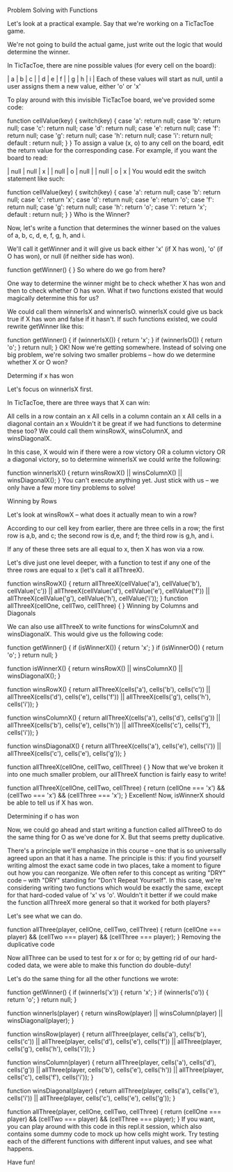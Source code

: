 Problem Solving with Functions

Let's look at a practical example. Say that we're working on a TicTacToe game.

We're not going to build the actual game, just write out the logic that would determine the winner.

In TicTacToe, there are nine possible values (for every cell on the board):

| a | b | c |
| d | e | f |
| g | h | i |
Each of these values will start as null, until a user assigns them a new value, either 'o' or 'x'

To play around with this invisible TicTacToe board, we've provided some code:

function cellValue(key) {
  switch(key) {
    case 'a': return null;
    case 'b': return null;
    case 'c': return null;
    case 'd': return null;
    case 'e': return null;
    case 'f': return null;
    case 'g': return null;
    case 'h': return null;
    case 'i': return null;
    default : return null;
  }
}
To assign a value (x, o) to any cell on the board, edit the return value for the corresponding case. For example, if you want the board to read:

| null | null |   x  |
| null |   o  | null |
| null |   o  |   x  |
You would edit the switch statement like such:

function cellValue(key) {
  switch(key) {
    case 'a': return null;
    case 'b': return null;
    case 'c': return 'x';
    case 'd': return null;
    case 'e': return 'o';
    case 'f': return null;
    case 'g': return null;
    case 'h': return 'o';
    case 'i': return 'x';
    default : return null;
  }
}
Who is the Winner?

Now, let's write a function that determines the winner based on the values of a, b, c, d, e, f, g, h, and i.

We'll call it getWinner and it will give us back either 'x' (if X has won), 'o' (if O has won), or null (if neither side has won).

function getWinner() {
}
So where do we go from here?

One way to determine the winner might be to check whether X has won and then to check whether O has won. What if two functions existed that would magically determine this for us?

We could call them winnerIsX and winnerIsO. winnerIsX could give us back true if X has won and false if it hasn't. If such functions existed, we could rewrite getWinner like this:

  function getWinner() {
    if (winnerIsX()) {
      return 'x';
    }
    if (winnerIsO()) {
      return 'o';
    }
    return null;
  }
OK! Now we're getting somewhere. Instead of solving one big problem, we're solving two smaller problems – how do we determine whether X or O won?

Determing if x has won

Let's focus on winnerIsX first.

In TicTacToe, there are three ways that X can win:

All cells in a row contain an x
All cells in a column contain an x
All cells in a diagonal contain an x
Wouldn't it be great if we had functions to determine these too? We could call them winsRowX, winsColumnX, and winsDiagonalX.

In this case, X would win if there were a row victory OR a column victory OR a diagonal victory, so to determine winnerIsX we could write the following:

function winnerIsX() {
  return winsRowX() || winsColumnX() || winsDiagonalX();
}
You can't execute anything yet. Just stick with us – we only have a few more tiny problems to solve!

Winning by Rows

Let's look at winsRowX – what does it actually mean to win a row?

According to our cell key from earlier, there are three cells in a row; the first row is a,b, and c; the second row is d,e, and f; the third row is g,h, and i.

If any of these three sets are all equal to x, then X has won via a row.

Let's dive just one level deeper, with a function to test if any one of the three rows are equal to x (let's call it allThreeX).

function winsRowX() {
  return allThreeX(cellValue('a'), cellValue('b'), cellValue('c')) ||
          allThreeX(cellValue('d'), cellValue('e'), cellValue('f')) ||
          allThreeX(cellValue('g'), cellValue('h'), cellValue('i'));
}
function allThreeX(cellOne, cellTwo, cellThree) {
}
Winning by Columns and Diagonals

We can also use allThreeX to write functions for winsColumnX and winsDiagonalX. This would give us the following code:

function getWinner() {
  if (isWinnerX()) {
    return 'x';
  }
  if (isWinnerO()) {
    return 'o';
  }
  return null;
}

function isWinnerX() {
  return winsRowX() || winsColumnX() || winsDiagonalX();
}

function winsRowX() {
  return allThreeX(cells('a'), cells('b'), cells('c')) ||
         allThreeX(cells('d'), cells('e'), cells('f')) ||
         allThreeX(cells('g'), cells('h'), cells('i'));
}

function winsColumnX() {
  return allThreeX(cells('a'), cells('d'), cells('g')) ||
         allThreeX(cells('b'), cells('e'), cells('h')) ||
         allThreeX(cells('c'), cells('f'), cells('i'));
}

function winsDiagonalX() {
  return allThreeX(cells('a'), cells('e'), cells('i')) ||
         allThreeX(cells('c'), cells('e'), cells('g'));
}

function allThreeX(cellOne, cellTwo, cellThree) {
}
Now that we've broken it into one much smaller problem, our allThreeX function is fairly easy to write!

function allThreeX(cellOne, cellTwo, cellThree) {
  return (cellOne === 'x') && (cellTwo === 'x') && (cellThree === 'x');
}
Excellent! Now, isWinnerX should be able to tell us if X has won.

Determining if o has won

Now, we could go ahead and start writing a function called allThreeO to do the same thing for O as we've done for X. But that seems pretty duplicative.

There's a principle we'll emphasize in this course – one that is so universally agreed upon an that it has a name. The principle is this: if you find yourself writing almost the exact same code in two places, take a moment to figure out how you can reorganize. We often refer to this concept as writing "DRY" code – with "DRY" standing for "Don't Repeat Yourself". In this case, we're considering writing two functions which would be exactly the same, except for that hard-coded value of 'x' vs 'o'. Wouldn't it better if we could make the function allThreeX more general so that it worked for both players?

Let's see what we can do.

function allThree(player, cellOne, cellTwo, cellThree) {
  return (cellOne === player) && (cellTwo === player) && (cellThree === player);
}
Removing the duplicative code

Now allThree can be used to test for x or for o; by getting rid of our hard-coded data, we were able to make this function do double-duty!

Let's do the same thing for all the other functions we wrote:

function getWinner() {
  if (winnerIs('x')) {
    return 'x';
  }
  if (winnerIs('o')) {
    return 'o';
  }
  return null;
}

function winnerIs(player) {
  return winsRow(player) || winsColumn(player) || winsDiagonal(player);
}

function winsRow(player) {
  return allThree(player, cells('a'), cells('b'), cells('c')) ||
         allThree(player, cells('d'), cells('e'), cells('f')) ||
         allThree(player, cells('g'), cells('h'), cells('i'));
}

function winsColumn(player) {
  return allThree(player, cells('a'), cells('d'), cells('g')) ||
         allThree(player, cells('b'), cells('e'), cells('h')) ||
         allThree(player, cells('c'), cells('f'), cells('i'));
}

function winsDiagonal(player) {
  return allThree(player, cells('a'), cells('e'), cells('i')) ||
         allThree(player, cells('c'), cells('e'), cells('g'));
}

function allThree(player, cellOne, cellTwo, cellThree) {
  return (cellOne === player) && (cellTwo === player) && (cellThree === player);
}
If you want, you can play around with this code in this repl.it session, which also contains some dummy code to mock up how cells might work. Try testing each of the different functions with different input values, and see what happens.

Have fun!
